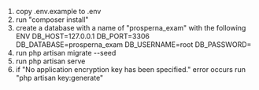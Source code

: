 1. copy .env.example to .env
2. run "composer install"
3. create a database with a name of "prosperna_exam" with the following ENV
    DB_HOST=127.0.0.1
    DB_PORT=3306
    DB_DATABASE=prosperna_exam
    DB_USERNAME=root
    DB_PASSWORD=
4. run php artisan migrate --seed
5. run php artisan serve
6. if "No application encryption key has been specified." error occurs run "php artisan key:generate"